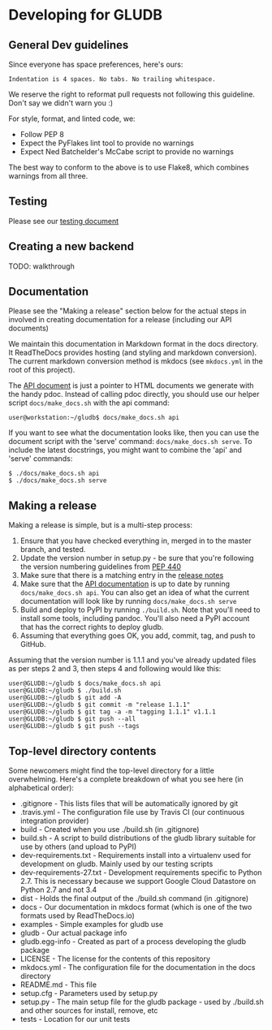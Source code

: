 # Developing for GLUDB

## General Dev guidelines

Since everyone has space preferences, here's ours:

    Indentation is 4 spaces. No tabs. No trailing whitespace.

We reserve the right to reformat pull requests not following this guideline.
Don't say we didn't warn you :)

For style, format, and linted code, we:

* Follow PEP 8
* Expect the PyFlakes lint tool to provide no warnings
* Expect Ned Batchelder's McCabe script to provide no warnings

The best way to conform to the above is to use Flake8, which combines warnings
from all three.

## Testing

Please see our [testing document](testing.md)

## Creating a new backend

TODO: walkthrough

## Documentation

Please see the "Making a release" section below for the actual steps in
involved in creating documentation for a release (including our API documents)

We maintain this documentation in Markdown format in the docs directory. It
ReadTheDocs provides hosting (and styling and markdown conversion). The
current markdown conversion method is mkdocs (see `mkdocs.yml` in the root of
this project).

The [API document](api.md) is just a pointer to HTML documents we generate
with the handy pdoc. Instead of calling pdoc directly, you should use our
helper script `docs/make_docs.sh` with the api command:

```
user@workstation:~/gludb$ docs/make_docs.sh api
```

If you want to see what the documentation looks like, then you can use the
document script with the 'serve' command: `docs/make_docs.sh serve`. To
include the latest docstrings, you might want to combine the 'api' and 'serve'
commands:

```
$ ./docs/make_docs.sh api
$ ./docs/make_docs.sh serve
```

## Making a release

Making a release is simple, but is a multi-step process:

1. Ensure that you have checked everything in, merged in to the master branch,
   and tested.
2. Update the version number in setup.py - be sure that you're following the
   version numbering guidelines from
   [PEP 440](https://www.python.org/dev/peps/pep-0440/)
3. Make sure that there is a matching entry in the [release notes](relnotes.md)
4. Make sure that the [API documentation](api.md) is up to date by running
   `docs/make_docs.sh api`. You can also get an idea of what the current
   documentation will look like by running `docs/make_docs.sh serve`
5. Build and deploy to PyPI by running `./build.sh`. Note that you'll need to
   install some tools, including pandoc. You'll also need a PyPI account
   that has the correct rights to deploy gludb.
6. Assuming that everything goes OK, you add, commit, tag, and push to GitHub.

Assuming that the version number is 1.1.1 and you've already updated files as
per steps 2 and 3, then steps 4 and following would like this:

    user@GLUDB:~/gludb $ docs/make_docs.sh api
    user@GLUDB:~/gludb $ ./build.sh
    user@GLUDB:~/gludb $ git add -A
    user@GLUDB:~/gludb $ git commit -m "release 1.1.1"
    user@GLUDB:~/gludb $ git tag -a -m "tagging 1.1.1" v1.1.1
    user@GLUDB:~/gludb $ git push --all
    user@GLUDB:~/gludb $ git push --tags

## Top-level directory contents

Some newcomers might find the top-level directory for a little overwhelming.
Here's a complete breakdown of what you see here (in alphabetical order):

* .gitignore - This lists files that will be automatically ignored by git
* .travis.yml - The configuration file use by Travis CI (our continuous
  integration provider)
* build - Created when you use ./build.sh (in .gitignore)
* build.sh - A script to build distributions of the gludb library suitable for
  use by others (and upload to PyPI)
* dev-requirements.txt - Requirements install into a virtualenv used
  for development on gludb. Mainly used by our testing scripts
* dev-requirements-27.txt - Development requirements specific to Python 2.7.
  This is necessary because we support Google Cloud Datastore on Python
  2.7 and not 3.4
* dist - Holds the final output of the ./build.sh command (in .gitignore)
* docs - Our documentation in mkdocs format (which is one of the two formats
  used by ReadTheDocs.io)
* examples - Simple examples for gludb use
* gludb - Our actual package info
* gludb.egg-info - Created as part of a process developing the gludb package
* LICENSE - The license for the contents of this repository
* mkdocs.yml - The configuration file for the documentation in the docs
  directory
* README.md - This file
* setup.cfg - Parameters used by setup.py
* setup.py - The main setup file for the gludb package - used by ./build.sh and
  other sources for install, remove, etc
* tests - Location for our unit tests
